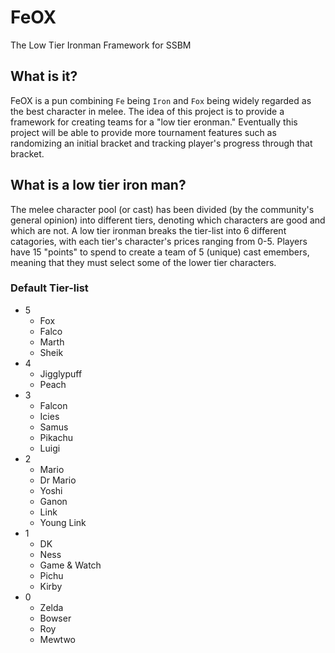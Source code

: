 # FeOX
The Low Tier Ironman Framework for SSBM

## What is it?
FeOX is a pun combining `Fe` being `Iron` and `Fox` being widely regarded as the best character in melee.
The idea of this project is to provide a framework for creating teams for a "low tier eronman."
Eventually this project will be able to provide more tournament features such as randomizing an initial bracket and tracking player's progress through that bracket.

## What is a low tier iron man?
The melee character pool (or cast) has been divided (by the community's general opinion) into different tiers, denoting which characters are good and which are not. 
A low tier ironman breaks the tier-list into 6 different catagories, with each tier's character's prices ranging from 0-5.
Players have 15 "points" to spend to create a team of 5 (unique) cast emembers, meaning that they must select some of the lower tier characters.

### Default Tier-list
 * 5
   * Fox
   * Falco
   * Marth
   * Sheik
 * 4
   * Jigglypuff
   * Peach
 * 3
   * Falcon
   * Icies
   * Samus
   * Pikachu
   * Luigi
 * 2
   * Mario
   * Dr Mario
   * Yoshi
   * Ganon
   * Link
   * Young Link
 * 1
   * DK
   * Ness
   * Game & Watch
   * Pichu
   * Kirby
 * 0
   * Zelda
   * Bowser
   * Roy
   * Mewtwo
